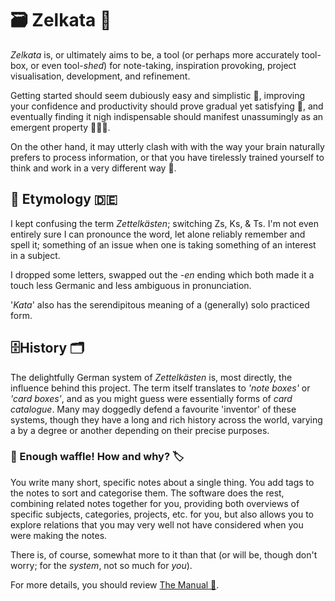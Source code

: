 🗃️ Zelkata 🥬
============

_Zelkata_ is, or ultimately aims to be, a tool (or perhaps more accurately tool-box, or even tool-*shed*) for
note-taking, inspiration provoking, project visualisation, development, and refinement.

Getting started should seem dubiously easy and simplistic 🤔, improving your confidence and productivity should prove
gradual yet satisfying 🙂‍, and eventually finding it nigh indispensable should manifest unassumingly as an
emergent property 🥬🫨🥬.

On the other hand, it may utterly clash with with the way your brain naturally prefers to process information, or that
 you have tirelessly trained yourself to think and work in a very different way 🤨.


## 📇 Etymology 🇩🇪

I kept confusing the term *Zettelkästen*; switching Zs, Ks, & Ts.
I'm not even entirely sure I can pronounce the word, let alone reliably remember and spell it; something of an issue
when one is taking something of an interest in a subject.

I dropped some letters, swapped out the *-en* ending which both made it a touch less Germanic and less ambiguous in
pronunciation.

'*Kata*' also has the serendipitous meaning of a (generally) solo practiced form.


## 🗄️History 🗂️

The delightfully German system of *Zettelkästen* is, most directly, the influence behind this project.
The term itself translates to *'note boxes'* or *'card boxes'*, and as you might guess were essentially forms of
*card catalogue*.
Many may doggedly defend a favourite 'inventor' of these systems, though they have a long and rich history across the
world, varying a by a degree or another depending on their precise purposes.


### 📝 Enough waffle! How and why? 🏷️

You write many short, specific notes about a single thing.
You add tags to the notes to sort and categorise them.
The software does the rest, combining related notes together for you, providing both overviews of specific subjects,
categories, projects, etc. for you, but also allows you to explore relations that you may very well not have considered
when you were making the notes.

There is, of course, somewhat more to it than that (or will be, though don't worry; for the *system*, not so much for
*you*).

For more details, you should review [The Manual 📖](https://Omnikron13/github.io/Zelkata).

